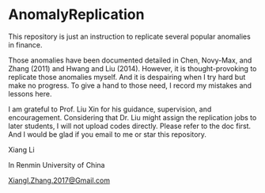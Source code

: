 # AnomalyReplication
This repository is just an instruction to replicate several popular anomalies in finance. 

Those anomalies have been documented detailed in Chen, Novy-Max, and Zhang (2011) and Hwang and Liu (2014). However, it is thought-provoking to replicate those anomalies myself. And it is despairing when I try hard but make no progress. To give a hand to those need, I record my mistakes and lessons here. 

I am grateful to Prof. Liu Xin for his guidance, supervision, and encouragement. Considering that Dr. Liu might assign the replication jobs to later students, I will not upload codes directly. Please refer to the doc first. And I would be glad if you email to me or star this repository.

Xiang Li

In Renmin University of China

Xiangl.Zhang.2017@Gmail.com
